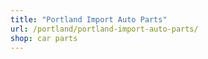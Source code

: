 ```yaml
---
title: "Portland Import Auto Parts"
url: /portland/portland-import-auto-parts/
shop: car parts
---
```

